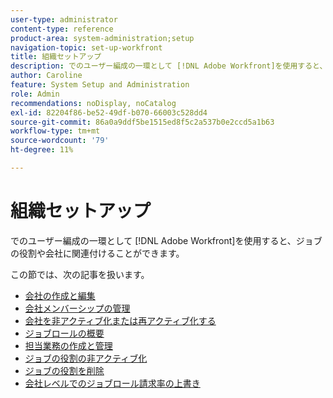 ```yaml
---
user-type: administrator
content-type: reference
product-area: system-administration;setup
navigation-topic: set-up-workfront
title: 組織セットアップ
description: でのユーザー編成の一環として [!DNL Adobe Workfront]を使用すると、ジョブの役割や会社に関連付けることができます。
author: Caroline
feature: System Setup and Administration
role: Admin
recommendations: noDisplay, noCatalog
exl-id: 82204f86-be52-49df-b070-66003c528dd4
source-git-commit: 86a0a9ddf5be1515ed8f5c2a537b0e2ccd5a1b63
workflow-type: tm+mt
source-wordcount: '79'
ht-degree: 11%

---
```


# 組織セットアップ

でのユーザー編成の一環として [!DNL Adobe Workfront]を使用すると、ジョブの役割や会社に関連付けることができます。

この節では、次の記事を扱います。

* [会社の作成と編集](../../../administration-and-setup/set-up-workfront/organizational-setup/create-and-edit-companies.md)
* [会社メンバーシップの管理](../../../administration-and-setup/set-up-workfront/organizational-setup/manage-company-memberships.md)
* [会社を非アクティブ化または再アクティブ化する](../../../administration-and-setup/set-up-workfront/organizational-setup/deactivate-a-company.md)
* [ジョブロールの概要](../../../administration-and-setup/set-up-workfront/organizational-setup/job-role-overview.md)
* [担当業務の作成と管理](../../../administration-and-setup/set-up-workfront/organizational-setup/create-manage-job-roles.md)
* [ジョブの役割の非アクティブ化](../../../administration-and-setup/set-up-workfront/organizational-setup/deactivate-job-roles.md)
* [ジョブの役割を削除](../../../administration-and-setup/set-up-workfront/organizational-setup/delete-job-roles.md)
* [会社レベルでのジョブロール請求率の上書き](../../../administration-and-setup/set-up-workfront/organizational-setup/override-job-role-billing-rates-company-level.md)
